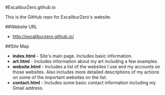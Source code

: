 #ExcaliburZero.github.io

This is the GitHub repo for ExcaliburZero's website.

##Website URL
- http://excaliburzero.github.io/

##Site Map
- **index.html** - Site's main page. Includes basic information.
- **art.html** - Includes information about my art including a few examples.
- **website.html** - Includes a list of the websites I use and my accounts on those websites. Also includes more detailed descriptions of my actions on some of the important websites on the list.
- **contact.html** - Includes some basic contact information including my Gmail address.
